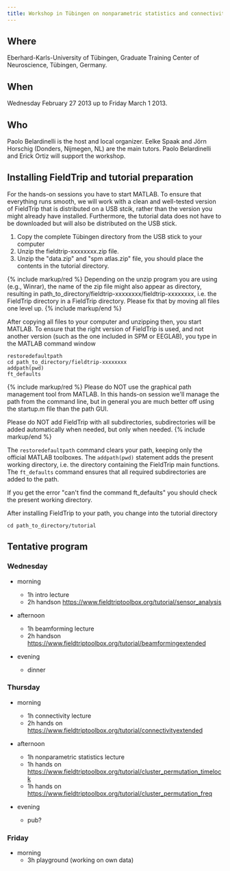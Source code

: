 ```yaml
---
title: Workshop in Tübingen on nonparametric statistics and connectivity
---
```


## Where

Eberhard-Karls-University of Tübingen, Graduate Training Center of Neuroscience, Tübingen, Germany.

## When

Wednesday February 27 2013 up to Friday March 1 2013.

## Who

Paolo Belardinelli is the host and local organizer. Eelke Spaak and Jörn Horschig (Donders, Nijmegen, NL) are the main tutors. Paolo Belardinelli and Erick Ortiz will support the workshop.

## Installing FieldTrip and tutorial preparation

For the hands-on sessions you have to start MATLAB. To ensure that
everything runs smooth, we will work with a clean and well-tested
version of FieldTrip that is distributed on a USB stcik, rather than the version you might already
have installed. Furthermore, the tutorial data does not have to be
downloaded but will also be distributed on the USB stick.

1. Copy the complete Tübingen directory from the USB stick to your computer
2. Unzip the fieldtrip-xxxxxxxx.zip file.
3. Unzip the "data.zip" and "spm atlas.zip" file, you should place the contents in the tutorial directory.

{% include markup/red %}
Depending on the unzip program you are using (e.g., Winrar), the name of the zip file might also appear as directory, resulting in path_to_directory/fieldtrip-xxxxxxxx/fieldtrip-xxxxxxxx, i.e. the FieldTrip directory in a FieldTrip directory. Please fix that by moving all files one level up.
{% include markup/end %}

After copying all files to your computer and unzipping then, you start MATLAB. To ensure that the right version of FieldTrip is used, and not another version (such as the one included in SPM or EEGLAB), you type in the MATLAB command window

    restoredefaultpath
    cd path_to_directory/fieldtrip-xxxxxxxx
    addpath(pwd)
    ft_defaults

{% include markup/red %}
Please do NOT use the graphical path management tool from MATLAB. In this hands-on session we'll manage the path from the command line, but in general you are much better off using the startup.m file than the path GUI.

Please do NOT add FieldTrip with all subdirectories, subdirectories will be added automatically when needed, but only when needed.
{% include markup/end %}

The `restoredefaultpath` command clears your path, keeping only the official MATLAB toolboxes. The `addpath(pwd)` statement adds the present working directory, i.e. the directory containing the FieldTrip main functions. The `ft_defaults` command ensures that all required subdirectories are added to the path.

If you get the error "can't find the command ft_defaults" you should check the present working directory.

After installing FieldTrip to your path, you change into the tutorial directory

    cd path_to_directory/tutorial

## Tentative program

### Wednesday

- morning

  - 1h intro lecture
  - 2h handson <https://www.fieldtriptoolbox.org/tutorial/sensor_analysis>

- afternoon

  - 1h beamforming lecture
  - 2h handson <https://www.fieldtriptoolbox.org/tutorial/beamformingextended>

- evening
  - dinner

### Thursday

- morning

  - 1h connectivity lecture
  - 2h hands on <https://www.fieldtriptoolbox.org/tutorial/connectivityextended>

- afternoon

  - 1h nonparametric statistics lecture
  - 1h hands on <https://www.fieldtriptoolbox.org/tutorial/cluster_permutation_timelock>
  - 1h hands on <https://www.fieldtriptoolbox.org/tutorial/cluster_permutation_freq>

- evening
  - pub?

### Friday

- morning
  - 3h playground (working on own data)
